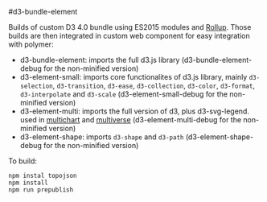 #d3-bundle-element


Builds of custom D3 4.0 bundle using ES2015 modules and [Rollup](http://rollupjs.org). Those builds are then integrated in custom web component for easy integration with polymer: 
- d3-bundle-element: imports the full d3.js library (d3-bundle-element-debug for the non-minified version)
- d3-element-small: imports core functionalites of d3.js library, mainly `d3-selection`, `d3-transition`, `d3-ease`, `d3-collection`, `d3-color`, `d3-format`, `d3-interpolate` and `d3-scale`  (d3-element-small-debug for the non-minified version)
- d3-element-multi: imports the full version of d3, plus d3-svg-legend. used in [multichart](https://github.com/PolymerEl/multichart) and [multiverse](https://github.com/PolymerEl/multiverse) (d3-element-multi-debug for the non-minified version)
- d3-element-shape: imports `d3-shape` and `d3-path` (d3-element-shape-debug for the non-minified version)


To build:

```
npm instal topojson
npm install
npm run prepublish

```
